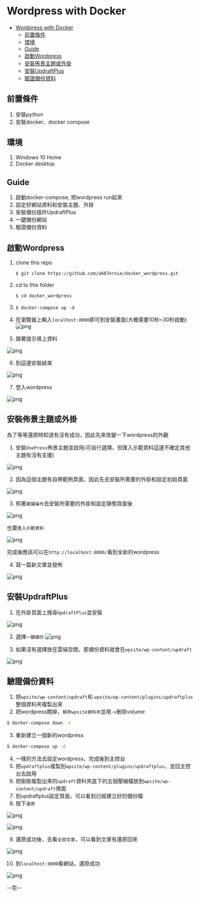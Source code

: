 # Wordpress with Docker

- [Wordpress with Docker](#wordpress-with-docker)
  - [前置條件](#前置條件)
  - [環境](#環境)
  - [Guide](#guide)
  - [啟動Wordpress](#啟動wordpress)
  - [安裝佈景主題或外掛](#安裝佈景主題或外掛)
  - [安裝UpdraftPlus](#安裝updraftplus)
  - [驗證備份資料](#驗證備份資料)


前置條件
---
1. 安裝python
2. 安裝docker、docker compose

環境
---
1. Windows 10 Home 
2. Docker desktop

Guide
---
1. 啟動docker-compose, 把wordpress run起來
2. 設定好網站資料和安裝主題、外掛
3. 安裝備份插件UpdraftPlus
4. 一鍵備份網站
5. 驗證備份資料


啟動Wordpress
---

1. clone this repo
   ```bash
   $ git clone https://github.com/a607ernie/docker_wordpress.git
   ```
2. cd to this folder
   ```bash
   $ cd docker_wordpress
   ```
3. ```$ docker-compose up -d```
4. 在瀏覽器上輸入```localhost:8000```即可到安裝畫面(大概需要10秒~30秒啟動)
![png](media/wordpress_001.png)

5. 跟著提示填上資料

![png](media/wordpress_002.png)

6. 到這邊安裝結束

![png](media/wordpress_003.png)

7. 登入wordpress

![png](media/wordpress_004.png)

安裝佈景主題或外掛
---
為了等等還原時知道有沒有成功，因此先來改變一下wordpress的外觀

1. 安裝```OnePress```佈景主題並啟用(可自行選擇，但匯入示範資料這邊不確定其他主題有沒有支援)

![png](media/wordpress_005.png)

2. 因為這個主題有自帶範例頁面，因此先去安裝所需要的外掛和設定初始頁面

![png](media/wordpress_006.png)

3. 照著```建議操作```去安裝所需要的外掛和設定靜態頁面後

![png](media/wordpress_007.png)

也要```匯入示範資料```

![png](media/wordpress_008.png)

完成後應該可以在```http://localhost:8000/```看到全新的wordpress

4. 寫一篇新文章並發佈

![png](media/wordpress_012.png)


安裝UpdraftPlus
---

1.  在外掛頁面上搜尋```UpdraftPlus```並安裝

![png](media/wordpress_009.png)

2.  選擇```一鍵備份```
![png](media/wordpress_010.png)

3.  如果沒有選擇放在雲端空間，那備份資料就會在```wpsite/wp-content/updraft```

![png](media/wordpress_011.png)

驗證備份資料
---

1. 把```wpsite/wp-content/updraft```和 ```wpsite/wp-content/plugins/updraftplus```整個資料夾複製出來
2. 把wordpress關掉，```移除wpsite資料夾```並用```-v```刪除volume
```bash
$ docker-compose down -v
```
3. 重新建立一個新的wordpress
```bash
$ docker-compose up -d
```
4. 一樣的方法去設定wordpress，完成後到主控台
5. 把```updraftplus```複製到```wpsite/wp-content/plugins/updraftplus```，並回主控台去啟用
6. 把剛剛複製出來的```updraft```資料夾底下的五個壓縮檔放到```wpsite/wp-content/updraft```裡面
7. 到updraftplus設定頁面，可以看到已經建立好的備份檔
8. 按下```還原```

![png](media/wordpress_013.png)

![png](media/wordpress_014.png)

9. 還原成功後，去看```全部文章```，可以看到文章有還原回來

![png](media/wordpress_015.png)

10. 到```localhost:8000```看網站，還原成功

![png](media/wordpress_016.png)

--完--